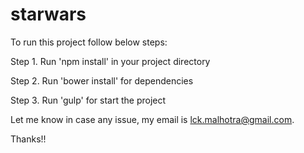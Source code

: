 # starwars

To run this project follow below steps:

Step 1. Run 'npm install' in your project directory

Step 2. Run 'bower install' for dependencies

Step 3. Run 'gulp' for start the project

Let me know in case any issue, my email is lck.malhotra@gmail.com.

Thanks!!